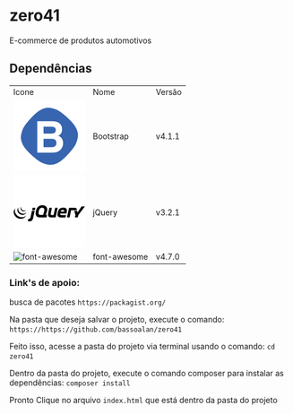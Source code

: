 # zero41
E-commerce de produtos automotivos

## Dependências
<table>
	<tr>
		<td>Icone</td>
		<td>Nome</td>
		<td>Versão</td>
	</tr>
	<tr>
		<td>
			<img src="icons/bootstrap.png" alt="Bootstrap" title="Bootstrap" />
		</td>
		<td>Bootstrap</td>
		<td>v4.1.1</td>
	</tr>
	<tr>
		<td>
			<img src="icons/jquery.png" alt="jQuerry" title="jQuery" />
		</td>
		<td>jQuery</td>
		<td>v3.2.1</td>
	</tr>
	<tr>
		<td>
			<img src="icons/fontawesome.jpg" alt="font-awesome" title="font-awesome" />
		</td>
		<td>font-awesome</td>
		<td>v4.7.0</td>
	</tr>
</table>

### Link's de apoio:
busca de pacotes
`https://packagist.org/`

Na pasta que deseja salvar o projeto, execute o comando:
`https://https://github.com/bassoalan/zero41`

Feito isso, acesse a pasta do projeto via terminal usando o comando:
`cd zero41`

Dentro da pasta do projeto, execute o comando composer para instalar as dependências:
`composer install`

Pronto
Clique no arquivo `index.html` que está dentro da pasta do projeto